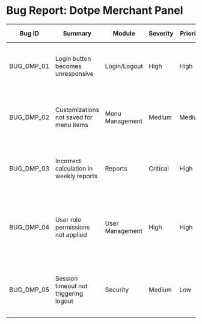 # Bug Report: Dotpe Merchant Panel

| **Bug ID** | **Summary**                              | **Module**       | **Severity** | **Priority** | **Steps to Reproduce**                                                                                                                                  | **Expected Result**                                      | **Actual Result**                                   | **Status**  | **Reported By** |
|------------|------------------------------------------|------------------|--------------|--------------|---------------------------------------------------------------------------------------------------------------------------------------------------------|----------------------------------------------------------|----------------------------------------------------|-------------|----------------|
| BUG_DMP_01 | Login button becomes unresponsive        | Login/Logout     | High         | High         | 1. Navigate to the login page.<br>2. Enter valid credentials.<br>3. Click "Login".                                                                      | User should be redirected to the dashboard.              | Login button becomes unresponsive and nothing happens. | Open        | QA Engineer    |
| BUG_DMP_02 | Customizations not saved for menu items  | Menu Management  | Medium       | Medium       | 1. Navigate to "Catalogue".<br>2. Select a menu item.<br>3. Add customizations.<br>4. Click "Save".                                                     | Customizations should be saved successfully.             | Customizations are not saved and no error message appears. | Open        | QA Engineer    |
| BUG_DMP_03 | Incorrect calculation in weekly reports  | Reports          | Critical     | High         | 1. Navigate to "Reports".<br>2. Select "This Week".<br>3. Generate the report.                                                                          | Report totals should match transaction data.              | Report totals show discrepancies in transaction amounts. | Open        | QA Engineer    |
| BUG_DMP_04 | User role permissions not applied        | User Management  | High         | High         | 1. Add a new user with the "Waiter" role.<br>2. Log in as the new user.<br>3. Try to access restricted sections.                                          | Waiter role should have restricted access.                | New user with "Waiter" role has unrestricted access to all sections. | Open        | QA Engineer    |
| BUG_DMP_05 | Session timeout not triggering logout    | Security         | Medium       | Low          | 1. Log in to the system.<br>2. Leave the session idle for the specified timeout duration.                                                                | User should be logged out after session timeout.          | Session remains active even after the timeout duration. | Open        | QA Engineer    |
